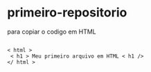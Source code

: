 # primeiro-repositorio

para copiar o codigo em HTML

```

< html >
 < h1 > Meu primeiro arquivo em HTML < h1 />
</ html >
 
```
